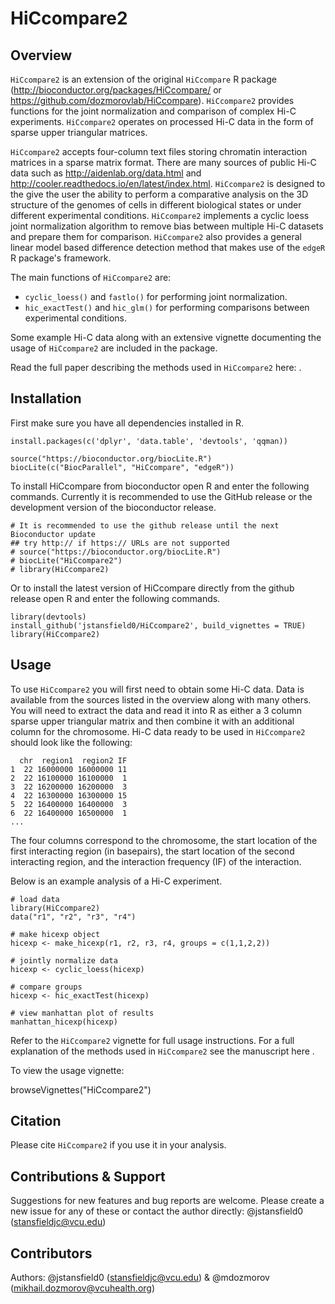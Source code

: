 # HiCcompare2

## Overview

`HiCcompare2` is an extension of the original `HiCcompare` R package (http://bioconductor.org/packages/HiCcompare/ or https://github.com/dozmorovlab/HiCcompare). `HiCcompare2` provides functions for the joint normalization and comparison of complex Hi-C experiments. `HiCcompare2` operates on processed Hi-C data in the form of sparse upper triangular matrices. 

`HiCcompare2` accepts four-column text files storing chromatin interaction matrices in a sparse matrix format. There are many sources of public Hi-C data such as http://aidenlab.org/data.html and http://cooler.readthedocs.io/en/latest/index.html. `HiCcompare2` is designed to the give the user the ability to perform a comparative analysis on the 3D structure of the genomes of cells in different biological states or under different experimental conditions. `HiCcompare2` implements a cyclic loess joint normalization algorithm to remove bias between multiple Hi-C datasets and prepare them for comparison. `HiCcompare2` also provides a general linear model based difference detection method that makes use of the `edgeR` R package's framework. 

The main functions of `HiCcompare2` are:

- `cyclic_loess()` and `fastlo()` for performing joint normalization.
- `hic_exactTest()` and `hic_glm()` for performing comparisons between experimental conditions.

Some example Hi-C data along with an extensive vignette documenting the usage of `HiCcompare2` are included in the package. 

Read the full paper describing the methods used in `HiCcompare2` here: <insert link>.

## Installation

First make sure you have all dependencies installed in R.

```
install.packages(c('dplyr', 'data.table', 'devtools', 'qqman))

source("https://bioconductor.org/biocLite.R")
biocLite(c("BiocParallel", "HiCcompare", "edgeR"))
```

To install HiCcompare from bioconductor open R and enter the following commands. Currently it is recommended to use the GitHub release or the development version of the bioconductor release.

```
# It is recommended to use the github release until the next Bioconductor update
## try http:// if https:// URLs are not supported
# source("https://bioconductor.org/biocLite.R")
# biocLite("HiCcompare2")
# library(HiCcompare2)
```

Or to install the latest version of HiCcompare directly from the github release open R and enter the following commands.

```
library(devtools)
install_github('jstansfield0/HiCcompare2', build_vignettes = TRUE)
library(HiCcompare2)
```

## Usage

To use `HiCcompare2` you will first need to obtain some Hi-C data. Data is available from the sources listed in the overview along with many others. You will need to extract the data and read it into R as either a 3 column sparse upper triangular matrix and then combine it with an additional column for the chromosome. Hi-C data ready to be used in `HiCcompare2` should look like the following:

```
  chr  region1  region2 IF
1  22 16000000 16000000 11
2  22 16100000 16100000  1
3  22 16200000 16200000  3
4  22 16300000 16300000 15
5  22 16400000 16400000  3
6  22 16400000 16500000  1
...
```

The four columns correspond to the chromosome, the start location of the first interacting region (in basepairs), the start location of the second interacting region, and the interaction frequency (IF) of the interaction. 

Below is an example analysis of a Hi-C experiment.

```
# load data
library(HiCcompare2)
data("r1", "r2", "r3", "r4")

# make hicexp object
hicexp <- make_hicexp(r1, r2, r3, r4, groups = c(1,1,2,2))

# jointly normalize data
hicexp <- cyclic_loess(hicexp)

# compare groups
hicexp <- hic_exactTest(hicexp)

# view manhattan plot of results
manhattan_hicexp(hicexp)
```

Refer to the `HiCcompare2` vignette for full usage instructions. For a full explanation of the methods used in `HiCcompare2` see the manuscript here <link>.

To view the usage vignette:

browseVignettes("HiCcompare2")

## Citation
Please cite `HiCcompare2` if you use it in your analysis.

<link>

## Contributions & Support
Suggestions for new features and bug reports are welcome. Please create a new issue for any of these or contact the author directly: @jstansfield0 (stansfieldjc@vcu.edu)

## Contributors
Authors: @jstansfield0 (stansfieldjc@vcu.edu) & @mdozmorov (mikhail.dozmorov@vcuhealth.org)
